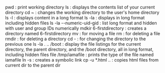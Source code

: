 pwd : print working directory
ls : displays the contents list of your current directory
cd ~ : changes the working directory to the user's home directory
ls -l : displays content in a long format
ls -la : displays in long format including hidden files
ls -la --numeric-uid-gid  : list long format and hidden with user and group IDs numerically
mdkir 6-firstdirectory : creates a directory named 6-firstdirectory
mv : for moving a file
rm : for deleting a file
rmdir : for deleting a directory
cd - : for changing the directory to the previous one
ls -la . .. /boot : display the file listings for the current directory, the parent directory, and the /boot directory, all in long format, including hidden files 
file /tmp/iamafile : prints the type of the file named iamafile
ln -s : creates a symbolic link
cp -u *.html .. : copies html files from current dir to the parent dir
